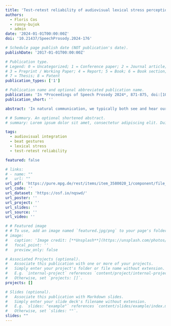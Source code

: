 ```yaml
---
title: 'Test-retest reliability of audiovisual lexical stress perception after >1.5 years'
authors:
  - Floris Cos
  - ronny-bujok
  - admin
date: '2024-01-01T00:00:00Z'
doi: '10.21437/SpeechProsody.2024-176'

# Schedule page publish date (NOT publication's date).
publishDate: '2017-01-01T00:00:00Z'

# Publication type.
# Legend: 0 = Uncategorized; 1 = Conference paper; 2 = Journal article;
# 3 = Preprint / Working Paper; 4 = Report; 5 = Book; 6 = Book section;
# 7 = Thesis; 8 = Patent
publication_types: ['1']

# Publication name and optional abbreviated publication name.
publication: 'In *Proceedings of Speech Prosody 2024*, 871-875, doi:[10.21437/SpeechProsody.2024-176](https://doi.org/10.21437/SpeechProsody.2024-176)'
publication_short: ''

abstract: 'In natural communication, we typically both see and hear our conversation partner. Speech comprehension thus requires the integration of auditory and visual information from the speech signal. This is for instance evidenced by the Manual McGurk effect, where the perception of lexical stress is biased towards the syllable that has a beat gesture aligned to it. However, there is considerable individual variation in how heavily gestural timing is weighed as a cue to stress. To assess within-individual consistency, this study investigated the test-retest reliability of the Manual McGurk effect. We reran an earlier Manual McGurk experiment with the same participants, over 1.5 years later. At the group level, we successfully replicated the Manual McGurk effect with a similar effect size. However, a correlation of the by-participant effect sizes in the two identical experiments indicated that there was only a weak correlation between both tests, suggesting that the weighing of gestural information in the perception of lexical stress is stable at the group level, but less so in individuals. Findings are discussed in comparison to other measures of audiovisual integration in speech perception.'

# # Summary. An optional shortened abstract.
# summary: Lorem ipsum dolor sit amet, consectetur adipiscing elit. Duis posuere tellus ac convallis placerat. Proin tincidunt magna sed ex sollicitudin condimentum.

tags:
  - audiovisual integration
  - beat gestures
  - lexical stress
  - test-retest reliability

featured: false

# links:
# - name: ""
#   url: ""
url_pdf: 'https://pure.mpg.de/rest/items/item_3580020_1/component/file_3580021/content'
url_code: ''
url_dataset: 'https://osf.io/nqswd/'
url_poster: ''
url_project: ''
url_slides: ''
url_source: ''
url_video: ''

# # Featured image
# # To use, add an image named `featured.jpg/png` to your page's folder.
# image:
#   caption: 'Image credit: [**Unsplash**](https://unsplash.com/photos/pLCdAaMFLTE)'
#   focal_point: ''
#   preview_only: false

# Associated Projects (optional).
#   Associate this publication with one or more of your projects.
#   Simply enter your project's folder or file name without extension.
#   E.g. `internal-project` references `content/project/internal-project/index.md`.
#   Otherwise, set `projects: []`.
projects: []

# Slides (optional).
#   Associate this publication with Markdown slides.
#   Simply enter your slide deck's filename without extension.
#   E.g. `slides: "example"` references `content/slides/example/index.md`.
#   Otherwise, set `slides: ""`.
slides: ""
---
```


<!-- {{% callout note %}}
Click the _Cite_ button above to demo the feature to enable visitors to import publication metadata into their reference management software.
{{% /callout %}}

Supplementary notes can be added here, including [code and math](https://wowchemy.com/docs/content/writing-markdown-latex/). -->
